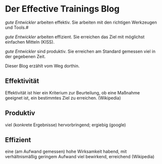 # Der <span class="lucinda">Effective</div> Trainings Blog

_gute Entwickler_ arbeiten effektiv. Sie arbeiten mit den richtigen Werkzeugen und Tools.#

_gute Entwickler_ arbeiten effizient. Sie erreichen das Ziel mit möglichst einfachen Mitteln (KISS).

_gute Entwickler_ sind produktiv. Sie erreichen am Standard gemessen viel in der gegebenen Zeit.

Dieser Blog erzählt vom Weg dorthin.

## Effektivität

Effektivität ist hier ein Kriterium zur Beurteilung, ob eine Maßnahme geeignet ist, ein bestimmtes Ziel zu erreichen. (Wikipedia)

## Produktiv

viel (konkrete Ergebnisse) hervorbringend; ergiebig (google)

## Effizient

eine (am Aufwand gemessen) hohe Wirksamkeit habend, mit verhältnismäßig geringem Aufwand viel bewirkend, erreichend (Wikipedia)